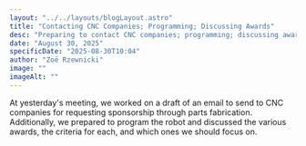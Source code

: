 ```yaml
---
layout: "../../layouts/blogLayout.astro"
title: "Contacting CNC Companies; Programming; Discussing Awards"
desc: "Preparing to contact CNC companies; programming; discussing awards"
date: "August 30, 2025"
specificDate: "2025-08-30T10:04"
author: "Zoë Rzewnicki"
image: ""
imageAlt: ""
---
```

At yesterday's meeting, we worked on a draft of an email to send to CNC companies for requesting sponsorship through parts fabrication. Additionally, we prepared to program the robot and discussed the various awards, the criteria for each, and which ones we should focus on. 